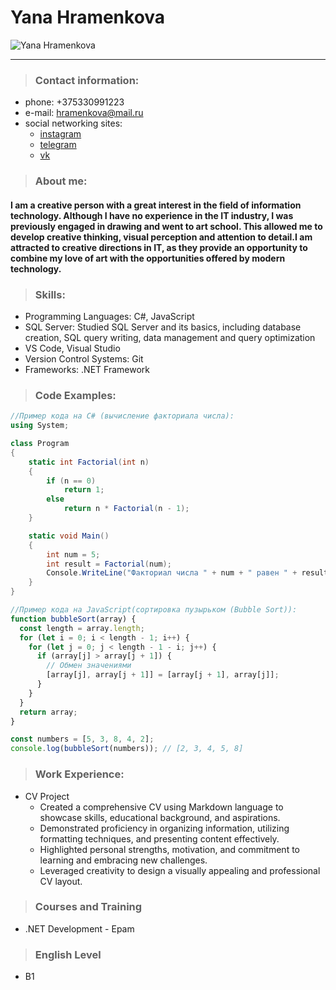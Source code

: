 # Yana Hramenkova
![Yana Hramenkova](https://sun9-24.userapi.com/impg/xEKr78pLG04weusVTD3Gk1gghpbonevy674KpA/8TfFxA0wMa8.jpg?size=1620x2160&quality=95&sign=ea567bd4f8d5390f064e54b6c22ff68a&type=album)

********** 
> ### Contact information:
* phone: +375330991223
* e-mail: hramenkova@mail.ru
* social networking sites:
    * [instagram](https://www.instagram.com/yahramenkova/)
    * [telegram](https://t.me/yahramenkova)
    * [vk](https://vk.com/yahramenkova)

> ### About me:
#### I am a creative person with a great interest in the field of information technology. Although I have no experience in the IT industry, I was previously engaged in drawing and went to art school. This allowed me to develop creative thinking, visual perception and attention to detail.I am attracted to creative directions in IT, as they provide an opportunity to combine my love of art with the opportunities offered by modern technology.

> ### Skills:
* Programming Languages: C#, JavaScript
* SQL Server: Studied SQL Server and its basics, including database creation, SQL query writing, data management and query optimization
* VS Code, Visual Studio
* Version Control Systems: Git
* Frameworks: .NET Framework

> ### Code Examples:
```c#
//Пример кода на C# (вычисление факториала числа):
using System;

class Program
{
    static int Factorial(int n)
    {
        if (n == 0)
            return 1;
        else
            return n * Factorial(n - 1);
    }

    static void Main()
    {
        int num = 5;
        int result = Factorial(num);
        Console.WriteLine("Факториал числа " + num + " равен " + result);
    }
}

```
```JavaScript
//Пример кода на JavaScript(cортировка пузырьком (Bubble Sort)):
function bubbleSort(array) {
  const length = array.length;
  for (let i = 0; i < length - 1; i++) {
    for (let j = 0; j < length - 1 - i; j++) {
      if (array[j] > array[j + 1]) {
        // Обмен значениями
        [array[j], array[j + 1]] = [array[j + 1], array[j]];
      }
    }
  }
  return array;
}

const numbers = [5, 3, 8, 4, 2];
console.log(bubbleSort(numbers)); // [2, 3, 4, 5, 8]

```
> ### Work Experience:
- CV Project
  - Created a comprehensive CV using Markdown language to showcase skills, educational background, and aspirations.
  - Demonstrated proficiency in organizing information, utilizing formatting techniques, and presenting content effectively.
  - Highlighted personal strengths, motivation, and commitment to learning and embracing new challenges.
  - Leveraged creativity to design a visually appealing and professional CV layout.

> ### Courses and Training
- .NET Development - Epam

> ### English Level
- B1

